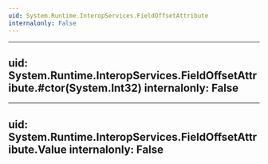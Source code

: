 ```yaml
---
uid: System.Runtime.InteropServices.FieldOffsetAttribute
internalonly: False
---
```


---
uid: System.Runtime.InteropServices.FieldOffsetAttribute.#ctor(System.Int32)
internalonly: False
---

---
uid: System.Runtime.InteropServices.FieldOffsetAttribute.Value
internalonly: False
---
